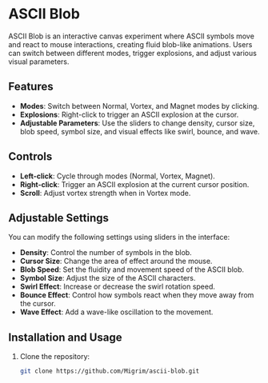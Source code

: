 # ASCII Blob

ASCII Blob is an interactive canvas experiment where ASCII symbols move and react to mouse interactions, creating fluid blob-like animations. Users can switch between different modes, trigger explosions, and adjust various visual parameters.

## Features

- **Modes**: Switch between Normal, Vortex, and Magnet modes by clicking.
- **Explosions**: Right-click to trigger an ASCII explosion at the cursor.
- **Adjustable Parameters**: Use the sliders to change density, cursor size, blob speed, symbol size, and visual effects like swirl, bounce, and wave.

## Controls

- **Left-click**: Cycle through modes (Normal, Vortex, Magnet).
- **Right-click**: Trigger an ASCII explosion at the current cursor position.
- **Scroll**: Adjust vortex strength when in Vortex mode.

## Adjustable Settings

You can modify the following settings using sliders in the interface:

- **Density**: Control the number of symbols in the blob.
- **Cursor Size**: Change the area of effect around the mouse.
- **Blob Speed**: Set the fluidity and movement speed of the ASCII blob.
- **Symbol Size**: Adjust the size of the ASCII characters.
- **Swirl Effect**: Increase or decrease the swirl rotation speed.
- **Bounce Effect**: Control how symbols react when they move away from the cursor.
- **Wave Effect**: Add a wave-like oscillation to the movement.

## Installation and Usage

1. Clone the repository:
   ```bash
   git clone https://github.com/Migrim/ascii-blob.git

